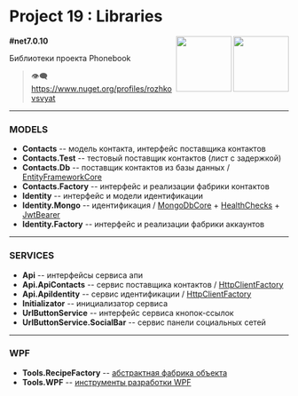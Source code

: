 # Project 19 : Libraries

<img align="right" width="100" height="100" src="https://github.com/rozhkovsvyat/Project19.Libs/assets/71471748/ffe2175c-9c6a-48b6-912f-606db74eb851">
<img align="right" width="100" height="100" src="https://github.com/rozhkovsvyat/Project19.Libs/assets/71471748/5edac1a8-4909-4213-9c07-7adc1b9b4947">

**#net7.0.10**

Библиотеки проекта Phonebook

> :eye_speech_bubble: https://www.nuget.org/profiles/rozhkovsvyat

---

### MODELS

* **Contacts** -- модель контакта, интерфейс поставщика контактов
* **Contacts.Test** -- тестовый поставщик контактов (лист с задержкой)
* **Contacts.Db** -- поставщик контактов из базы данных / [EntityFrameworkCore](https://www.nuget.org/packages/Microsoft.EntityFrameworkCore)
* **Contacts.Factory** -- интерфейс и реализации фабрики контактов
* **Identity** -- интерфейс и модели идентификации
* **Identity.Mongo** -- идентификация / [MongoDbCore](https://www.nuget.org/packages/AspNetCore.Identity.MongoDbCore) + [HealthChecks](https://www.nuget.org/packages/Microsoft.Extensions.Diagnostics.HealthChecks) + [JwtBearer](https://www.nuget.org/packages/Microsoft.AspNetCore.Authentication.JwtBearer)
* **Identity.Factory** -- интерфейс и реализации фабрики аккаунтов

---

### SERVICES

* **Api** -- интерфейсы сервиса апи
* **Api.ApiContacts** -- сервис поставщика контактов / [HttpClientFactory](https://www.nuget.org/packages/Microsoft.Extensions.Http)
* **Api.ApiIdentity** -- сервис идентификации / [HttpClientFactory](https://www.nuget.org/packages/Microsoft.Extensions.Http)
* **Initializator** -- инициализатор сервиса
* **UrlButtonService** -- интерфейс сервиса кнопок-ссылок
* **UrlButtonService.SocialBar** -- сервис панели социальных сетей

---

### WPF

* **Tools.RecipeFactory** -- [абстрактная фабрика объекта](https://github.com/rozhkovsvyat/Tools.RecipeFactory)
* **Tools.WPF** -- [инструменты разработки WPF](https://github.com/rozhkovsvyat/Tools.WPF)
